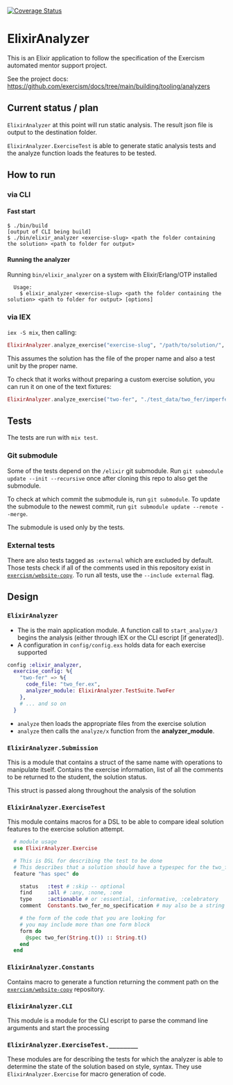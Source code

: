 [![Coverage Status](https://coveralls.io/repos/github/jiegillet/elixir-analyzer/badge.svg)](https://coveralls.io/github/jiegillet/elixir-analyzer)


# ElixirAnalyzer

This is an Elixir application to follow the specification of the Exercism automated mentor support project.

See the project docs: https://github.com/exercism/docs/tree/main/building/tooling/analyzers

## Current status / plan

`ElixirAnalyzer` at this point will run static analysis. The result json file is output to the destination folder.

`ElixirAnalyzer.ExerciseTest` is able to generate static analysis tests and the analyze function loads the features to be tested.

## How to run

### via CLI

#### Fast start

```shell
$ ./bin/build
[output of CLI being build]
$ ./bin/elixir_analyzer <exercise-slug> <path the folder containing the solution> <path to folder for output>
```

#### Running the analyzer

Running `bin/elixir_analyzer` on a system with Elixir/Erlang/OTP installed

```text
  Usage:
    $ elixir_analyzer <exercise-slug> <path the folder containing the solution> <path to folder for output> [options]
```

### via IEX

`iex -S mix`, then calling:
```elixir
ElixirAnalyzer.analyze_exercise("exercise-slug", "/path/to/solution/", "/path/to/output/")
```

This assumes the solution has the file of the proper name and also a test unit by the proper name.

To check that it works without preparing a custom exercise solution, you can run it on one of the text fixtures: 

```elixir
ElixirAnalyzer.analyze_exercise("two-fer", "./test_data/two_fer/imperfect_solution/", "./test_data/two_fer/imperfect_solution/")
```

## Tests

The tests are run with `mix test`.

### Git submodule

Some of the tests depend on the `/elixir` git submodule. Run `git submodule update --init --recursive` once after cloning this repo to also get the submodule.

To check at which commit the submodule is, run `git submodule`. To update the submodule to the newest commit, run `git submodule update --remote --merge`.

The submodule is used only by the tests.

### External tests

There are also tests tagged as `:external` which are excluded by default. Those tests check if all of the comments used in this repository exist in [`exercism/website-copy`][website-copy-comments]. To run all tests, use the `--include external` flag.

## Design

### `ElixirAnalyzer`

- The is the main application module. A function call to `start_analyze/3` begins the analysis (either through IEX or the CLI escript [if generated]).
- A configuration in `config/config.exs` holds data for each exercise supported

```elixir
config :elixir_analyzer,
  exercise_config: %{
    "two-fer" => %{
      code_file: "two_fer.ex",
      analyzer_module: ElixirAnalyzer.TestSuite.TwoFer
    },
    # ... and so on
  }
```

- `analyze` then loads the appropriate files from the exercise solution
- `analyze` then calls the `analyze/x` function from the **analyzer_module**.

### `ElixirAnalyzer.Submission`

This is a module that contains a struct of the same name with operations to manipulate itself. Contains the exercise information, list of all the comments to be returned to the student, the solution status.

This struct is passed along throughout the analysis of the solution

### `ElixirAnalyzer.ExerciseTest`

This module contains macros for a DSL to be able to compare ideal solution features to the exercise solution attempt.

```elixir
  # module usage
  use ElixirAnalyzer.Exercise

  # This is DSL for describing the test to be done
  # This describes that a solution should have a typespec for the two_fer function
  feature "has spec" do

    status   :test # :skip -- optional
    find     :all # :any, :none, :one
    type     :actionable # or :essential, :informative, :celebratory
    comment  Constants.two_fer_no_specification # may also be a string

    # the form of the code that you are looking for
    # you may include more than one form block
    form do
      @spec two_fer(String.t()) :: String.t()
    end
  end
```

### `ElixirAnalyzer.Constants`

Contains macro to generate a function returning the comment path on the [`exercism/website-copy`][website-copy-comments] repository.

### `ElixirAnalyzer.CLI`

This module is a module for the CLI escript to parse the command line arguments and start the processing

### `ElixirAnalyzer.ExerciseTest.________`

These modules are for describing the tests for which the analyzer is able to determine the state of the solution based on style, syntax. They use `ElixirAnalyzer.Exercise` for macro generation of code.

[website-copy-comments]: https://github.com/exercism/website-copy/tree/main/analyzer-comments
